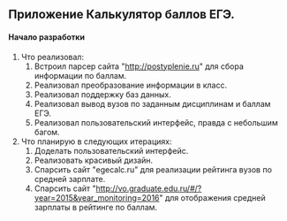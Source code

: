 ## Приложение Калькулятор баллов ЕГЭ.
#### Начало разработки
1. Что реализовал:
    1. Встроил парсер сайта "http://postyplenie.ru" для сбора информации по баллам.
    2. Реализовал преобразование информации в класс.
    3. Реализовал поддержку баз данных.
    4. Реализовал вывод вузов по заданным дисциплинам и баллам ЕГЭ.
    5. Реализовал пользовательский интерфейс, правда с небольшим багом.
2. Что планирую в следующих итерациях:
    1. Доделать пользовательский интерфейс.
    2. Реализовать красивый дизайн.
    3. Спарсить сайт "egecalc.ru" для реализации рейтинга вузов по средней зарплате.
    4. Спарсить сайт "http://vo.graduate.edu.ru/#/?year=2015&year_monitoring=2016" для отображения средней зарплаты в рейтинге по баллам.
    


